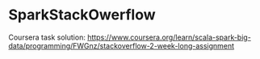 # SparkStackOwerflow
Coursera task solution: https://www.coursera.org/learn/scala-spark-big-data/programming/FWGnz/stackoverflow-2-week-long-assignment
